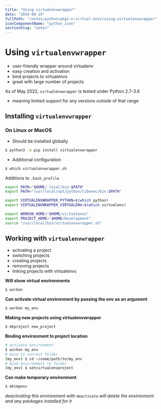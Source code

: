 ```yaml
---
title: "Using virtualenvwrapper"
date: "2024-08-19"
fullPath: "/notes/python/pkgs-n-virtual-envs/using-virtualenvwrapper"
iconComponentName: "python_icon"
sectionSlug: "notes"
---
```


# Using `virtualenvwrapper`

- user-friendly wrapper around virtualenv
- easy creation and activation
- bind projects to virtualenvs
- great with large number of projects

As of May 2022, `virtualenvwrapper` is tested under Python 2.7-3.6
- meaning limited support for any versions outside of that range

## Installing `virtualenvwrapper`

### On Linux or MacOS

- Should be installed globally
```bash
$ python3 -m pip install virtualenvwrapper
```

- Additional configuration
```bash
$ which virtualenvwrapper.sh
```
Additions to `.bash_profile`
```bash
export PATH="$HOME/.local/bin:$PATH"
export PATH="/usr/local/opt/python/libexec/bin:$PATH"

export VIRTUALENVWRAPPER_PYTHON=$(which python)
export VIRTUALENVWRAPPER_VIRTUALENV=$(which virtualenv)

export WORKON_HOME="$HOME/virtualenvs"
export PROJECT_HOME="$HOME/Development"
source "/usr/local/bin/virtualenvwrapper.sh"
```

## Working with `virtualenvwrapper`

- activating a project
- switching projects
- creating projects
- removing projects
- linking projects with virtualenvs

**Will show virtual environments**
```bash
$ workon
```

**Can activate virtual environment by passing the env as an argument**
```bash
$ workon my_env
```

**Making new projects using virtualenvwrapper**
```bash
$ mkproject new_project
```

**Binding environment to project location**
```bash
# activate environment
$ workon my_env
# move to correct folder
(my_env) $ cd ~/some/path/to/my_env
# bind environment to folder
(my_env) $ setvirtualenvproject
```

**Can make temporary environment**
```bash
$ mktmpenv
```
_deactivating this environment with `deactivate` will delete the environment and any packages installed for it_
